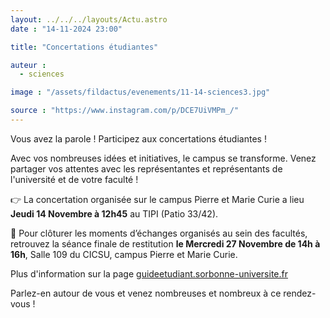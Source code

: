 ```yaml
---
layout: ../../../layouts/Actu.astro
date : "14-11-2024 23:00"

title: "Concertations étudiantes"

auteur :
  - sciences

image : "/assets/fildactus/evenements/11-14-sciences3.jpg"

source : "https://www.instagram.com/p/DCE7UiVMPm_/"
---
```


Vous avez la parole ! Participez aux concertations étudiantes !

Avec vos nombreuses idées et initiatives, le campus se transforme. Venez partager vos attentes avec les représentantes et représentants de l'université et de votre faculté !

👉 La concertation organisée sur le campus Pierre et Marie Curie a lieu __Jeudi 14 Novembre à 12h45__ au TIPI (Patio 33/42).

📣 Pour clôturer les moments d’échanges organisés au sein des facultés, retrouvez la séance finale de restitution __le Mercredi 27 Novembre de 14h à 16h__, Salle 109 du CICSU, campus Pierre et Marie Curie.

Plus d'information sur la page [guideetudiant.sorbonne-universite.fr](https://guideetudiant.sorbonne-universite.fr/)

Parlez-en autour de vous et venez nombreuses et nombreux à ce rendez-vous !

